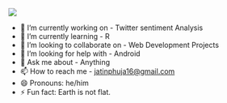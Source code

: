 
![](https://media.giphy.com/media/3o6Yg6gk00QtuKBgTS/source.gif)  


- 🔭 I’m currently working on - Twitter sentiment Analysis
- 🌱 I’m currently learning - R 
- 👯 I’m looking to collaborate on - Web Development Projects
- 🤔 I’m looking for help with - Android 
- 💬 Ask me about - Anything
- 📫 How to reach me - jatinphuja16@gmail.com
- 😄 Pronouns: he/him
- ⚡ Fun fact: Earth is not flat.




